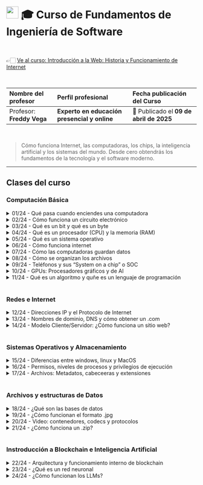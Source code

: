 
# <img width="32px" src="https://static.platzi.com/media/achievements/piezas-fundamentosde-ingenieria-de-software_badge-d9c5b559-837f-44a3-8543-d_bkcvYTp.png"/> 🎓 Curso de Fundamentos de Ingeniería de Software

  <br/>

  👉🏻 [Ve al curso: Introducción a la Web: Historia y Funcionamiento de Internet](https://platzi.com/cursos/introweb)
  
  <br/>

  | Nombre del profesor | Perfil profesional | Fecha publicación del Curso |
  | :--- | :--- | :--- |
  | Profesor: **Freddy Vega** | **Experto en educación presencial y online**  | 📅 Publicado el **09 de abril de 2025** |
  
  <br/>


> Cómo funciona Internet, las computadoras, los chips, la inteligencia artificial y los sistemas del mundo. Desde cero obtendrás los fundamentos de la tecnología y el software moderno.

---

## Clases del curso

### Computación Básica
<details>
  <summary>01/24 - Qué pasa cuando enciendes una computadora</summary>
  <br/>
</details>

<details>
  <summary>02/24 - Cómo funciona un circuito electrónico</summary>
  <br/>
</details>

<details>
  <summary>03/24 - Qué es un bit y qué es un byte</summary>
  <br/>
</details>

<details>
  <summary>04/24 - Qué es un procesador (CPU) y la memoria (RAM)</summary>
  <br/>
</details>

<details>
  <summary>05/24 - Qué es un sistema operativo</summary>
  <br/>
</details>

<details>
  <summary>06/24 - Cómo funciona internet</summary>
  <br/>
</details>

<details>
  <summary>07/24 - Cómo las computadoras guardan datos</summary>
  <br/>
</details>

<details>
  <summary>08/24 - Cómo se organizan los archivos</summary>
  <br/>
</details>

<details>
  <summary>09/24 - Teléfonos y sus “System on a chip” o SOC</summary>
  <br/>
</details>

<details>
  <summary>10/24 - GPUs: Procesadores gráficos y de AI</summary>
  <br/>
</details>

<details>
  <summary>11/24 - Qué es un algoritmo y quñe es un lenguaje de programación</summary>
  <br/>
</details>
<br/>

### Redes e Internet
<details>
  <summary>12/24 - Direcciones IP y el Protocolo de Internet</summary>
  <br/>
</details>

<details>
  <summary>13/24 - Nombres de dominio, DNS y cómo obtener un .com</summary>
  <br/>
</details>

<details>
  <summary>14/24 - Modelo Cliente/Servidor: ¿Cómo funciona un sitio web?</summary>
  <br/>
</details>
<br/>

### Sistemas Operativos y Almacenamiento
<details>
  <summary>15/24 - Diferencias entre windows, linux y MacOS</summary>
  <br/>
</details>

<details>
  <summary>16/24 - Permisos, niveles de procesos y privilegios de ejecución</summary>
  <br/>
</details>

<details>
  <summary>17/24 - Archivos: Metadatos, cabeceeras y extensiones</summary>
  <br/>
</details>
<br/>

### Archivos y estructuras de Datos
<details>
  <summary>18/24 - ¿Qué son las bases de datos</summary>
  <br/>
</details>

<details>
  <summary>19/24 - ¿Cómo funcionan el formato .jpg</summary>
  <br/>
</details>

<details>
  <summary>20/24 - Video: contenedores, codecs y protocolos</summary>
  <br/>
</details>

<details>
  <summary>21/24 - ¿Cómo funciona un .zip?</summary>
  <br/>
</details>
<br/>

### Instroducción a Blockchain e Inteligencia Artificial
<details>
  <summary>22/24 - Arquitectura y funcionamiento interno de blockchain</summary>
  <br/>
</details>

<details>
  <summary>23/24 - ¿Qué es un red neuronal</summary>
  <br/>
</details>

<details>
  <summary>24/24 - ¿Cómo funcionan los LLMs?</summary>
  <br/>
</details>